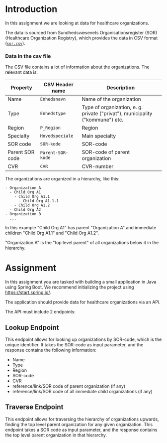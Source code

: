 # Introduction

In this assignment we are looking at data for healthcare organizations.

The data is sourced from Sundhedsvæsenets Organisationsregister (SOR) (Healthcare Organization Registry), which provides
the data in CSV
format ([`sor.csv`](https://sor-filer.sundhedsdata.dk/sor_produktion/data/sor/sorcsv/V_1_2_1_19/sor.csv)).

### Data in the csv file

The CSV file contains a lot of information about the organizations.
The relevant data is:

| Property        | CSV Header name   | Description                                                                   |
| --------------- | ----------------- | ----------------------------------------------------------------------------- |
| Name            | `Enhedsnavn`      | Name of the organization                                                      |
| Type            | `Enhedstype`      | Type of organization, e. g. private ("privat"), municipality ("kommune") etc. |
| Region          | `P_Region`        | Region                                                                        |
| Specialty       | `Hovedspeciale`   | Main specialty                                                                |
| SOR code        | `SOR-kode`        | SOR-code                                                                      |
| Parent SOR code | `Parent-SOR-kode` | SOR-code of parent organization                                               |
| CVR             | `CVR`             | CVR-number                                                                    |

The organizations are organized in a hierarchy, like this:

```
- Organization A
  - Child Org A1
    - Child Org A1.1
      - Child Org A1.1.1
    - Child Org A1.2
  - Child Org A2
- Organization B
  ...
```

In this example "Child Org A1" has parent "Organization A" and immediate children "Child Org A1.1" and "Child Org A1.2".

"Organization A" is the "top level parent" of all organizations below it in the hierarchy.

# Assignment

In this assignment you are tasked with building a small application in Java using Spring Boot.
We recommend initializing the project using https://start.spring.io/.

The application should provide data for healthcare organizations via an API.

The API must include 2 endpoints:

## Lookup Endpoint

This endpoint allows for looking up organizations by SOR-code, which is the unique identifier.
It takes the SOR-code as input parameter, and the response contains the following information:

- Name
- Type
- Region
- SOR-code
- CVR
- reference/link/SOR code of parent organization (if any)
- reference/link/SOR code of all immediate child organizations (if any)

## Traverse Endpoint

This endpoint allows for traversing the hierarchy of organizations upwards, finding the top level parent organization for any given organization.
This endpoint takes a SOR code as input parameter, and the response contains the top level parent organization in that hierarchy.
